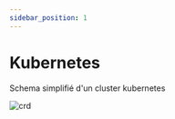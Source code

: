 ```yaml
---
sidebar_position: 1
---
```


# Kubernetes

Schema simplifié d'un cluster kubernetes

![crd](/img/kubernetes-schema.png)

